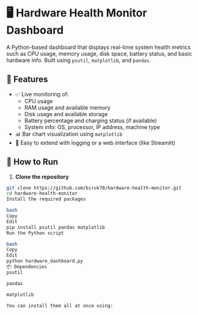 # 🖥️ Hardware Health Monitor Dashboard

A Python-based dashboard that displays real-time system health metrics such as CPU usage, memory usage, disk space, battery status, and basic hardware info. Built using `psutil`, `matplotlib`, and `pandas`.

## 🔧 Features

- ✅ Live monitoring of:
  - CPU usage
  - RAM usage and available memory
  - Disk usage and available storage
  - Battery percentage and charging status (if available)
  - System info: OS, processor, IP address, machine type
- 📊 Bar chart visualization using `matplotlib`
- 🧠 Easy to extend with logging or a web interface (like Streamlit)

## 🚀 How to Run

1. **Clone the repository**
```bash
git clone https://github.com/biruk70/hardware-health-monitor.git
cd hardware-health-monitor
Install the required packages

bash
Copy
Edit
pip install psutil pandas matplotlib
Run the Python script

bash
Copy
Edit
python hardware_dashboard.py
📦 Dependencies
psutil

pandas

matplotlib

You can install them all at once using:
